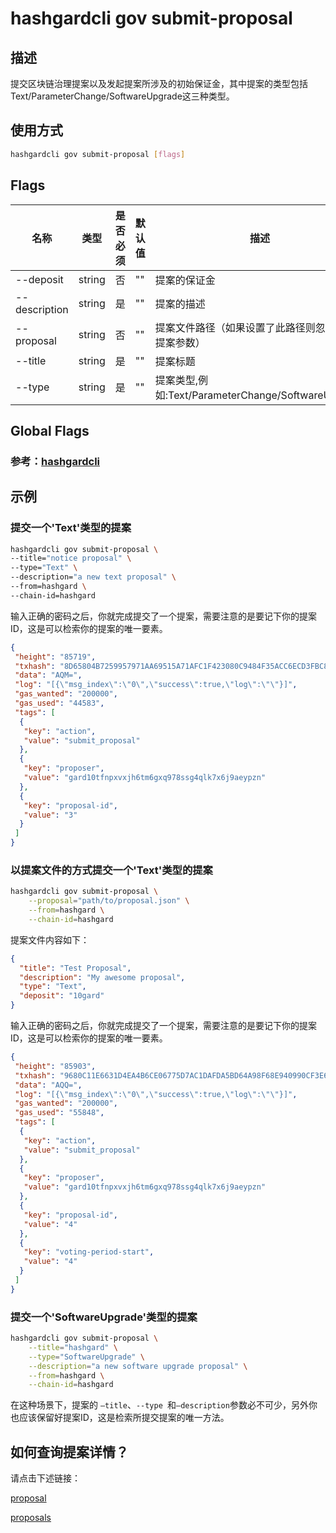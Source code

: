# hashgardcli gov submit-proposal

## 描述

提交区块链治理提案以及发起提案所涉及的初始保证金，其中提案的类型包括Text/ParameterChange/SoftwareUpgrade这三种类型。

## 使用方式

```bash
hashgardcli gov submit-proposal [flags]
```
## Flags

| 名称        | 类型                | 是否必须                  | 默认值                      | 描述                                                                                                                                                 |
| ---------------- | -------------------------- | ---------------------------------------------------------------------------------------------------------------------------------------------------- | ---------------------------------------------------------------------------------------------------------------------------------------------------- | ---------------------------------------------------------------------------------------------------------------------------------------------------- |
| --deposit        | string | 否 | "" | 提案的保证金                                                                                                                        |
| --description    | string | 是 | "" | 提案的描述                                                                                                          |
| --proposal | string | 否 | "" | 提案文件路径（如果设置了此路径则忽略其他提案参数）                                                                                             |
| --title          | string | 是 | "" | 提案标题                                                                                                                          |
| --type           | string | 是 | "" | 提案类型,例如:Text/ParameterChange/SoftwareUpgrade                                                                           |

## Global Flags

 ### 参考：[hashgardcli](../README.md)

## 示例

### 提交一个'Text'类型的提案

```bash
hashgardcli gov submit-proposal \
--title="notice proposal" \
--type="Text" \
--description="a new text proposal" \
--from=hashgard \
--chain-id=hashgard 
```

输入正确的密码之后，你就完成提交了一个提案，需要注意的是要记下你的提案ID，这是可以检索你的提案的唯一要素。

```json
{
 "height": "85719",
 "txhash": "8D65804B7259957971AA69515A71AFC1F423080C9484F35ACC6ECD3FBC8EDDDD",
 "data": "AQM=",
 "log": "[{\"msg_index\":\"0\",\"success\":true,\"log\":\"\"}]",
 "gas_wanted": "200000",
 "gas_used": "44583",
 "tags": [
  {
   "key": "action",
   "value": "submit_proposal"
  },
  {
   "key": "proposer",
   "value": "gard10tfnpxvxjh6tm6gxq978ssg4qlk7x6j9aeypzn"
  },
  {
   "key": "proposal-id",
   "value": "3"
  }
 ]
}
```
### 以提案文件的方式提交一个'Text'类型的提案
```bash
hashgardcli gov submit-proposal \
    --proposal="path/to/proposal.json" \
    --from=hashgard \
    --chain-id=hashgard 
```
提案文件内容如下：
```json
{
  "title": "Test Proposal",
  "description": "My awesome proposal",
  "type": "Text",
  "deposit": "10gard"
}
```

输入正确的密码之后，你就完成提交了一个提案，需要注意的是要记下你的提案ID，这是可以检索你的提案的唯一要素。
```json
{
 "height": "85903",
 "txhash": "9680C11E6631D4EA4B6CE06775D7AC1DAFDA5BD64A98F68E940990CF3E6142D0",
 "data": "AQQ=",
 "log": "[{\"msg_index\":\"0\",\"success\":true,\"log\":\"\"}]",
 "gas_wanted": "200000",
 "gas_used": "55848",
 "tags": [
  {
   "key": "action",
   "value": "submit_proposal"
  },
  {
   "key": "proposer",
   "value": "gard10tfnpxvxjh6tm6gxq978ssg4qlk7x6j9aeypzn"
  },
  {
   "key": "proposal-id",
   "value": "4"
  },
  {
   "key": "voting-period-start",
   "value": "4"
  }
 ]
}
```
### 提交一个'SoftwareUpgrade'类型的提案

```bash
hashgardcli gov submit-proposal \
    --title="hashgard" \
    --type="SoftwareUpgrade" \
    --description="a new software upgrade proposal" \
    --from=hashgard \
    --chain-id=hashgard
```

在这种场景下，提案的 `—title`、`--type `和`—description`参数必不可少，另外你也应该保留好提案ID，这是检索所提交提案的唯一方法。

## 如何查询提案详情？

请点击下述链接：

[proposal](proposal.md)

[proposals](proposal.md)

